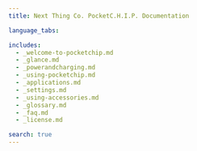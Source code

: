 ```yaml
---
title: Next Thing Co. PocketC.H.I.P. Documentation

language_tabs:

includes:
  - _welcome-to-pocketchip.md
  - _glance.md  
  - _powerandcharging.md
  - _using-pocketchip.md
  - _applications.md  
  - _settings.md
  - _using-accessories.md
  - _glossary.md
  - _faq.md  
  - _license.md

search: true
---
```


